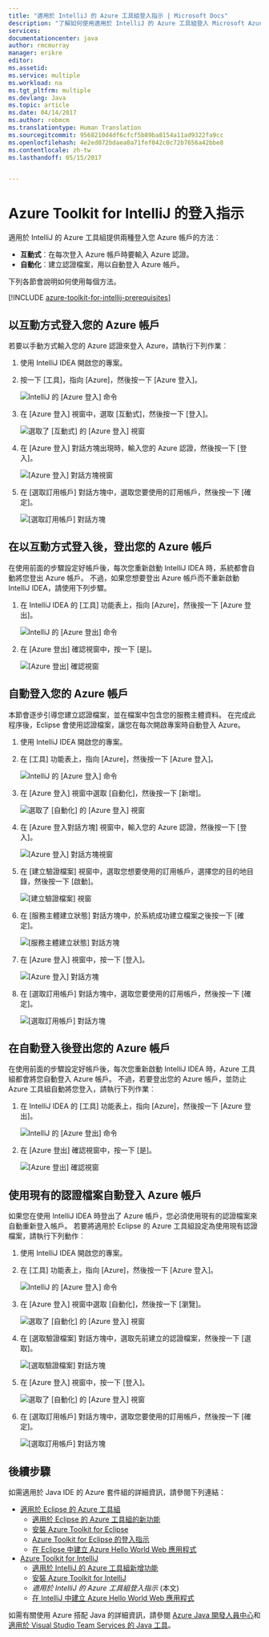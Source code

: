 ```yaml
---
title: "適用於 IntelliJ 的 Azure 工具組登入指示 | Microsoft Docs"
description: "了解如何使用適用於 IntelliJ 的 Azure 工具組登入 Microsoft Azure。"
services: 
documentationcenter: java
author: rmcmurray
manager: erikre
editor: 
ms.assetid: 
ms.service: multiple
ms.workload: na
ms.tgt_pltfrm: multiple
ms.devlang: Java
ms.topic: article
ms.date: 04/14/2017
ms.author: robmcm
ms.translationtype: Human Translation
ms.sourcegitcommit: 9568210d4df6cfcf5b89ba8154a11ad9322fa9cc
ms.openlocfilehash: 4e2ed072bdaea0a71fef042c0c72b7656a42bbe8
ms.contentlocale: zh-tw
ms.lasthandoff: 05/15/2017


---
```


# <a name="sign-in-instructions-for-the-azure-toolkit-for-intellij"></a>Azure Toolkit for IntelliJ 的登入指示

適用於 IntelliJ 的 Azure 工具組提供兩種登入您 Azure 帳戶的方法︰

  * **互動式**︰在每次登入 Azure 帳戶時要輸入 Azure 認證。
  * **自動化**︰建立認證檔案，用以自動登入 Azure 帳戶。

下列各節會說明如何使用每個方法。

[!INCLUDE [azure-toolkit-for-intellij-prerequisites](../includes/azure-toolkit-for-intellij-prerequisites.md)]

## <a name="sign-in-to-your-azure-account-interactively"></a>以互動方式登入您的 Azure 帳戶

若要以手動方式輸入您的 Azure 認證來登入 Azure，請執行下列作業︰

1. 使用 IntelliJ IDEA 開啟您的專案。

2. 按一下 [工具]，指向 [Azure]，然後按一下 [Azure 登入]。

   ![IntelliJ 的 [Azure 登入] 命令][I01]

3. 在 [Azure 登入] 視窗中，選取 [互動式]，然後按一下 [登入]。

   ![選取了 [互動式] 的 [Azure 登入] 視窗][I02]

4. 在 [Azure 登入] 對話方塊出現時，輸入您的 Azure 認證，然後按一下 [登入]。

   ![[Azure 登入] 對話方塊視窗][I03]

5. 在 [選取訂用帳戶] 對話方塊中，選取您要使用的訂用帳戶，然後按一下 [確定]。

   ![[選取訂用帳戶] 對話方塊][I04]

## <a name="sign-out-of-your-azure-account-after-you-have-signed-in-interactively"></a>在以互動方式登入後，登出您的 Azure 帳戶

在使用前面的步驟設定好帳戶後，每次您重新啟動 IntelliJ IDEA 時，系統都會自動將您登出 Azure 帳戶。 不過，如果您想要登出 Azure 帳戶而不重新啟動 IntelliJ IDEA，請使用下列步驟。

1. 在 IntelliJ IDEA 的 [工具] 功能表上，指向 [Azure]，然後按一下 [Azure 登出]。

   ![IntelliJ 的 [Azure 登出] 命令][L01]

2. 在 [Azure 登出] 確認視窗中，按一下 [是]。

   ![[Azure 登出] 確認視窗][L02]

## <a name="sign-in-to-your-azure-account-automatically"></a>自動登入您的 Azure 帳戶

本節會逐步引導您建立認證檔案，並在檔案中包含您的服務主體資料。 在完成此程序後，Eclipse 會使用認證檔案，讓您在每次開啟專案時自動登入 Azure。

1. 使用 IntelliJ IDEA 開啟您的專案。

2. 在 [工具] 功能表上，指向 [Azure]，然後按一下 [Azure 登入]。

   ![IntelliJ 的 [Azure 登入] 命令][A01]

3. 在 [Azure 登入] 視窗中選取 [自動化]，然後按一下 [新增]。

   ![選取了 [自動化] 的 [Azure 登入] 視窗][A02]

4. 在 [Azure 登入對話方塊] 視窗中，輸入您的 Azure 認證，然後按一下 [登入]。

   ![[Azure 登入] 對話方塊視窗][A03]

5. 在 [建立驗證檔案] 視窗中，選取您想要使用的訂用帳戶，選擇您的目的地目錄，然後按一下 [啟動]。

   ![[建立驗證檔案] 視窗][A04]

6. 在 [服務主體建立狀態] 對話方塊中，於系統成功建立檔案之後按一下 [確定]。

   ![[服務主體建立狀態] 對話方塊][A05]

7. 在 [Azure 登入] 視窗中，按一下 [登入]。

   ![[Azure 登入] 對話方塊][A06]

8. 在 [選取訂用帳戶] 對話方塊中，選取您要使用的訂用帳戶，然後按一下 [確定]。

   ![[選取訂用帳戶] 對話方塊][A07]

## <a name="sign-out-of-your-azure-account-after-you-have-signed-in-automatically"></a>在自動登入後登出您的 Azure 帳戶

在使用前面的步驟設定好帳戶後，每次您重新啟動 IntelliJ IDEA 時，Azure 工具組都會將您自動登入 Azure 帳戶。 不過，若要登出您的 Azure 帳戶，並防止 Azure 工具組自動將您登入，請執行下列作業︰

1. 在 IntelliJ IDEA 的 [工具] 功能表上，指向 [Azure]，然後按一下 [Azure 登出]。

   ![IntelliJ 的 [Azure 登出] 命令][L01]

2. 在 [Azure 登出] 確認視窗中，按一下 [是]。

   ![[Azure 登出] 確認視窗][L03]

## <a name="sign-in-to-your-azure-account-automatically-by-using-an-existing-credentials-file"></a>使用現有的認證檔案自動登入 Azure 帳戶

如果您在使用 IntelliJ IDEA 時登出了 Azure 帳戶，您必須使用現有的認證檔案來自動重新登入帳戶。 若要將適用於 Eclipse 的 Azure 工具組設定為使用現有認證檔案，請執行下列動作︰

1. 使用 IntelliJ IDEA 開啟您的專案。

2. 在 [工具] 功能表上，指向 [Azure]，然後按一下 [Azure 登入]。

   ![IntelliJ 的 [Azure 登入] 命令][A01]

3. 在 [Azure 登入] 視窗中選取 [自動化]，然後按一下 [瀏覽]。

   ![選取了 [自動化] 的 [Azure 登入] 視窗][A02]

4. 在 [選取驗證檔案] 對話方塊中，選取先前建立的認證檔案，然後按一下 [選取]。

   ![[選取驗證檔案] 對話方塊][A08]

5. 在 [Azure 登入] 視窗中，按一下 [登入]。

   ![選取了 [自動化] 的 [Azure 登入] 視窗][A06]

6. 在 [選取訂用帳戶] 對話方塊中，選取您要使用的訂用帳戶，然後按一下 [確定]。

   ![[選取訂用帳戶] 對話方塊][A07]

## <a name="next-steps"></a>後續步驟
如需適用於 Java IDE 的 Azure 套件組的詳細資訊，請參閱下列連結：

* [適用於 Eclipse 的 Azure 工具組]
  * [適用於 Eclipse 的 Azure 工具組的新功能]
  * [安裝 Azure Toolkit for Eclipse]
  * [Azure Toolkit for Eclipse 的登入指示]
  * [在 Eclipse 中建立 Azure Hello World Web 應用程式]
* [Azure Toolkit for IntelliJ]
  * [適用於 IntelliJ 的 Azure 工具組新增功能]
  * [安裝 Azure Toolkit for IntelliJ]
  * *適用於 IntelliJ 的 Azure 工具組登入指示* (本文)
  * [在 IntelliJ 中建立 Azure Hello World Web 應用程式]

如需有關使用 Azure 搭配 Java 的詳細資訊，請參閱 [Azure Java 開發人員中心]和[適用於 Visual Studio Team Services 的 Java 工具]。

<!-- URL List -->

[適用於 Eclipse 的 Azure 工具組]: ./azure-toolkit-for-eclipse.md
[Azure Toolkit for IntelliJ]: ./azure-toolkit-for-intellij.md
[在 Eclipse 中建立 Azure Hello World Web 應用程式]: ./app-service-web/app-service-web-eclipse-create-hello-world-web-app.md
[在 IntelliJ 中建立 Azure Hello World Web 應用程式]: ./app-service-web/app-service-web-intellij-create-hello-world-web-app.md
[安裝 Azure Toolkit for Eclipse]: ./azure-toolkit-for-eclipse-installation.md
[安裝 Azure Toolkit for IntelliJ]: ./azure-toolkit-for-intellij-installation.md
[Azure Toolkit for Eclipse 的登入指示]: ./azure-toolkit-for-eclipse-sign-in-instructions.md
[Sign-in instructions for the Azure Toolkit for IntelliJ]: ./azure-toolkit-for-intellij-sign-in-instructions.md
[適用於 Eclipse 的 Azure 工具組的新功能]: ./azure-toolkit-for-eclipse-whats-new.md
[適用於 IntelliJ 的 Azure 工具組新增功能]: ./azure-toolkit-for-intellij-whats-new.md

[Azure Java 開發人員中心]: https://azure.microsoft.com/develop/java/
[適用於 Visual Studio Team Services 的 Java 工具]: https://java.visualstudio.com/

<!-- IMG List -->

[I01]: ./media/azure-toolkit-for-intellij-sign-in-instructions/I01.png
[I02]: ./media/azure-toolkit-for-intellij-sign-in-instructions/I02.png
[I03]: ./media/azure-toolkit-for-intellij-sign-in-instructions/I03.png
[I04]: ./media/azure-toolkit-for-intellij-sign-in-instructions/I04.png

[A01]: ./media/azure-toolkit-for-intellij-sign-in-instructions/A01.png
[A02]: ./media/azure-toolkit-for-intellij-sign-in-instructions/A02.png
[A03]: ./media/azure-toolkit-for-intellij-sign-in-instructions/A03.png
[A04]: ./media/azure-toolkit-for-intellij-sign-in-instructions/A04.png
[A05]: ./media/azure-toolkit-for-intellij-sign-in-instructions/A05.png
[A06]: ./media/azure-toolkit-for-intellij-sign-in-instructions/A06.png
[A07]: ./media/azure-toolkit-for-intellij-sign-in-instructions/A07.png
[A08]: ./media/azure-toolkit-for-intellij-sign-in-instructions/A08.png

[L01]: ./media/azure-toolkit-for-intellij-sign-in-instructions/L01.png
[L02]: ./media/azure-toolkit-for-intellij-sign-in-instructions/L02.png
[L03]: ./media/azure-toolkit-for-intellij-sign-in-instructions/L03.png

